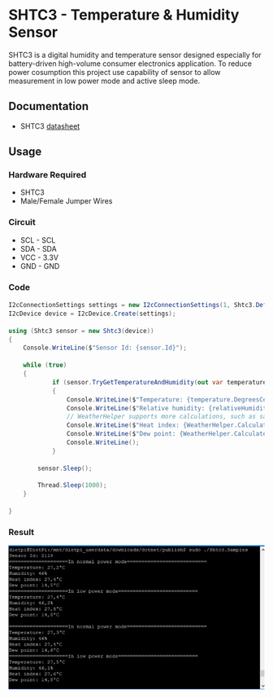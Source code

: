 # SHTC3 - Temperature & Humidity Sensor

SHTC3 is a digital humidity and temperature sensor designed especially for battery-driven high-volume consumer electronics application.
To reduce power cosumption this project use capability of sensor to allow measurement in low power mode and active sleep mode.

## Documentation

- SHTC3 [datasheet](https://www.sensirion.com/fileadmin/user_upload/customers/sensirion/Dokumente/2_Humidity_Sensors/Datasheets/Sensirion_Humidity_Sensors_SHTC3_Datasheet.pdf)

## Usage

### Hardware Required

- SHTC3
- Male/Female Jumper Wires

### Circuit

- SCL - SCL
- SDA - SDA
- VCC - 3.3V
- GND - GND

### Code

```csharp
I2cConnectionSettings settings = new I2cConnectionSettings(1, Shtc3.DefaultI2cAddress);
I2cDevice device = I2cDevice.Create(settings);

using (Shtc3 sensor = new Shtc3(device))
{
    Console.WriteLine($"Sensor Id: {sensor.Id}");

    while (true)
    {
            if (sensor.TryGetTemperatureAndHumidity(out var temperature, out var relativeHumidity))
            {
                Console.WriteLine($"Temperature: {temperature.DegreesCelsius:0.#}\u00B0C");
                Console.WriteLine($"Relative humidity: {relativeHumidity.Percent:0.#}%");
                // WeatherHelper supports more calculations, such as saturated vapor pressure, actual vapor pressure and absolute humidity.
                Console.WriteLine($"Heat index: {WeatherHelper.CalculateHeatIndex(temperature, relativeHumidity).DegreesCelsius:0.#}\u00B0C");
                Console.WriteLine($"Dew point: {WeatherHelper.CalculateDewPoint(temperature, relativeHumidity).DegreesCelsius:0.#}\u00B0C");
                Console.WriteLine();
            }

        sensor.Sleep();

        Thread.Sleep(1000);
    }

}
```

### Result

![Sample result](RunningResult.JPG)
